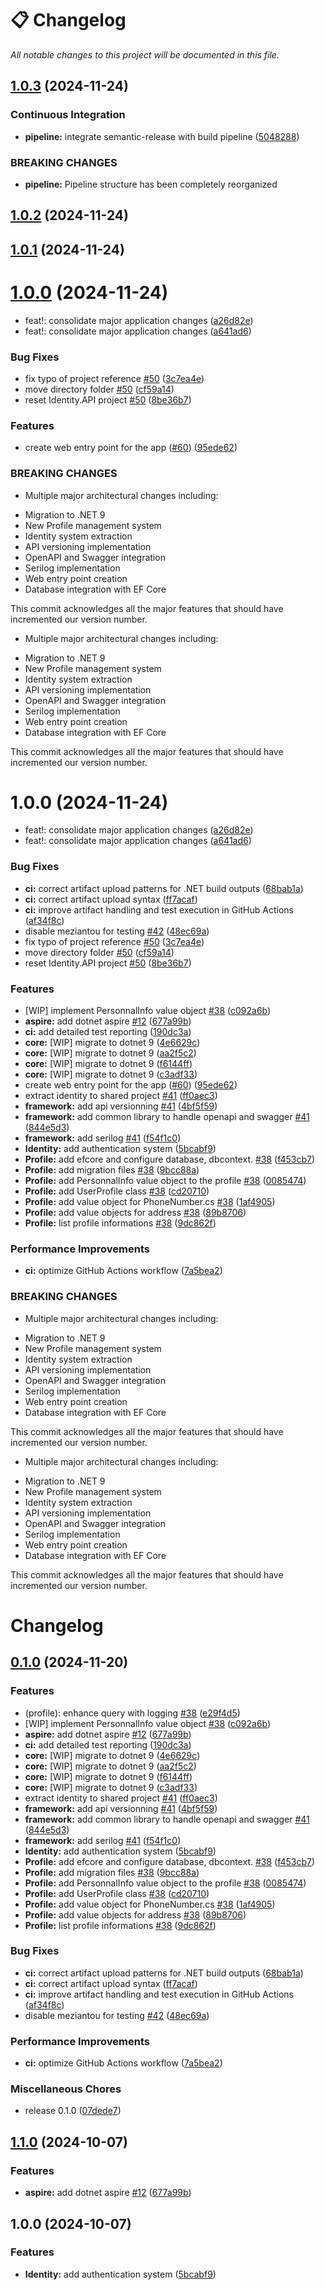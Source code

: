 # 📋 Changelog

*All notable changes to this project will be documented in this file.*

## [1.0.3](https://github.com/osscameroon/Place/compare/v1.0.2...v1.0.3) (2024-11-24)


### Continuous Integration

* **pipeline:** integrate semantic-release with build pipeline ([5048288](https://github.com/osscameroon/Place/commit/504828828c47d1d1fb6b749ad7f5c64f5bbf280d))


### BREAKING CHANGES

* **pipeline:** Pipeline structure has been completely reorganized

## [1.0.2](https://github.com/osscameroon/Place/compare/v1.0.1...v1.0.2) (2024-11-24)

## [1.0.1](https://github.com/osscameroon/Place/compare/v1.0.0...v1.0.1) (2024-11-24)

# [1.0.0](https://github.com/osscameroon/Place/compare/v0.1.0...v1.0.0) (2024-11-24)


* feat!: consolidate major application changes ([a26d82e](https://github.com/osscameroon/Place/commit/a26d82edb200316ea5f86ca5fb44714d053ce0b3))
* feat!: consolidate major application changes ([a641ad6](https://github.com/osscameroon/Place/commit/a641ad63e30c1893b4d5eede5be9fffcff1d2d16))


### Bug Fixes

* fix typo of project reference [#50](https://github.com/osscameroon/Place/issues/50) ([3c7ea4e](https://github.com/osscameroon/Place/commit/3c7ea4ecc017a6568382d281a6a0d86402859d30))
* move directory folder [#50](https://github.com/osscameroon/Place/issues/50) ([cf59a14](https://github.com/osscameroon/Place/commit/cf59a143a3819bc2922eafaaf0c4c3d7cb038a66))
* reset Identity.API project [#50](https://github.com/osscameroon/Place/issues/50) ([8be36b7](https://github.com/osscameroon/Place/commit/8be36b7dfb8e56053faaad87539c315870a5ceeb))


### Features

* create web entry point for the app ([#60](https://github.com/osscameroon/Place/issues/60)) ([95ede62](https://github.com/osscameroon/Place/commit/95ede620505be2c5fdb5fe21e13eda0de26c6a28))


### BREAKING CHANGES

* Multiple major architectural changes including:
- Migration to .NET 9
- New Profile management system
- Identity system extraction
- API versioning implementation
- OpenAPI and Swagger integration
- Serilog implementation
- Web entry point creation
- Database integration with EF Core

This commit acknowledges all the major features that should have
incremented our version number.
* Multiple major architectural changes including:
- Migration to .NET 9
- New Profile management system
- Identity system extraction
- API versioning implementation
- OpenAPI and Swagger integration
- Serilog implementation
- Web entry point creation
- Database integration with EF Core

This commit acknowledges all the major features that should have
incremented our version number.

# 1.0.0 (2024-11-24)


* feat!: consolidate major application changes ([a26d82e](https://github.com/GenjiruSUchiwa/place-api/commit/a26d82edb200316ea5f86ca5fb44714d053ce0b3))
* feat!: consolidate major application changes ([a641ad6](https://github.com/GenjiruSUchiwa/place-api/commit/a641ad63e30c1893b4d5eede5be9fffcff1d2d16))


### Bug Fixes

* **ci:** correct artifact upload patterns for .NET build outputs ([68bab1a](https://github.com/GenjiruSUchiwa/place-api/commit/68bab1a931ba813f89981f0b8201f8b8fd5c0c3e))
* **ci:** correct artifact upload syntax ([ff7acaf](https://github.com/GenjiruSUchiwa/place-api/commit/ff7acaf348ead8aa86eaf75ceb53a5c179382a1e))
* **ci:** improve artifact handling and test execution in GitHub Actions ([af34f8c](https://github.com/GenjiruSUchiwa/place-api/commit/af34f8c462edbe3ac8728bd29100cf37a931945c))
* disable meziantou for testing [#42](https://github.com/GenjiruSUchiwa/place-api/issues/42) ([48ec69a](https://github.com/GenjiruSUchiwa/place-api/commit/48ec69a4a1de4c1e5561984cc27f766d51f3c491))
* fix typo of project reference [#50](https://github.com/GenjiruSUchiwa/place-api/issues/50) ([3c7ea4e](https://github.com/GenjiruSUchiwa/place-api/commit/3c7ea4ecc017a6568382d281a6a0d86402859d30))
* move directory folder [#50](https://github.com/GenjiruSUchiwa/place-api/issues/50) ([cf59a14](https://github.com/GenjiruSUchiwa/place-api/commit/cf59a143a3819bc2922eafaaf0c4c3d7cb038a66))
* reset Identity.API project [#50](https://github.com/GenjiruSUchiwa/place-api/issues/50) ([8be36b7](https://github.com/GenjiruSUchiwa/place-api/commit/8be36b7dfb8e56053faaad87539c315870a5ceeb))


### Features

* [WIP] implement PersonnalInfo value object [#38](https://github.com/GenjiruSUchiwa/place-api/issues/38) ([c092a6b](https://github.com/GenjiruSUchiwa/place-api/commit/c092a6be6281fc7ce521d87d271cb38f43ed7366))
* **aspire:** add dotnet aspire [#12](https://github.com/GenjiruSUchiwa/place-api/issues/12) ([677a99b](https://github.com/GenjiruSUchiwa/place-api/commit/677a99be0ae5a9aba39e1790f3e27c18b3414bce))
* **ci:** add detailed test reporting ([190dc3a](https://github.com/GenjiruSUchiwa/place-api/commit/190dc3abde23c8f2105b23ec29ceeccab299469c))
* **core:** [WIP] migrate to dotnet 9 ([4e6629c](https://github.com/GenjiruSUchiwa/place-api/commit/4e6629c96a26b9a306d1146ccc925e11008c7efa))
* **core:** [WIP] migrate to dotnet 9 ([aa2f5c2](https://github.com/GenjiruSUchiwa/place-api/commit/aa2f5c28b7bd41bea875677e102cb37aea22e2d7))
* **core:** [WIP] migrate to dotnet 9 ([f6144ff](https://github.com/GenjiruSUchiwa/place-api/commit/f6144ffad2ad6d211c96a5182bd822436484d733))
* **core:** [WIP] migrate to dotnet 9 ([c3adf33](https://github.com/GenjiruSUchiwa/place-api/commit/c3adf33d7a11f34a4db1995130250536e0df51ad))
* create web entry point for the app ([#60](https://github.com/GenjiruSUchiwa/place-api/issues/60)) ([95ede62](https://github.com/GenjiruSUchiwa/place-api/commit/95ede620505be2c5fdb5fe21e13eda0de26c6a28))
* extract identity to shared project [#41](https://github.com/GenjiruSUchiwa/place-api/issues/41) ([ff0aec3](https://github.com/GenjiruSUchiwa/place-api/commit/ff0aec3850857dea8dd1c67552cdd1f366f918c6))
* **framework:** add api versionning [#41](https://github.com/GenjiruSUchiwa/place-api/issues/41) ([4bf5f59](https://github.com/GenjiruSUchiwa/place-api/commit/4bf5f593ce27d86b9a83c98230ab8ebd4405c1f1))
* **framework:** add common library to handle openapi and swagger [#41](https://github.com/GenjiruSUchiwa/place-api/issues/41) ([844e5d3](https://github.com/GenjiruSUchiwa/place-api/commit/844e5d33d772e4365a4bdc50ddb620b3866cd766))
* **framework:** add serilog [#41](https://github.com/GenjiruSUchiwa/place-api/issues/41) ([f54f1c0](https://github.com/GenjiruSUchiwa/place-api/commit/f54f1c0de2dd3445ba16b2e2fd769e97628e1357))
* **Identity:** add authentication system ([5bcabf9](https://github.com/GenjiruSUchiwa/place-api/commit/5bcabf95900dc81550f66ab4e0201922033f5062))
* **Profile:** add efcore and configure database, dbcontext. [#38](https://github.com/GenjiruSUchiwa/place-api/issues/38) ([f453cb7](https://github.com/GenjiruSUchiwa/place-api/commit/f453cb717b3fb311d5817c3cd8325cbe512e1b18))
* **Profile:** add migration files [#38](https://github.com/GenjiruSUchiwa/place-api/issues/38) ([9bcc88a](https://github.com/GenjiruSUchiwa/place-api/commit/9bcc88a0d919c2c3500bd9f02de7ba03544c5b00))
* **Profile:** add PersonnalInfo value object to the profile [#38](https://github.com/GenjiruSUchiwa/place-api/issues/38) ([0085474](https://github.com/GenjiruSUchiwa/place-api/commit/0085474a4768b6ac6e350f542fbfac2f111b8a58))
* **Profile:** add UserProfile class [#38](https://github.com/GenjiruSUchiwa/place-api/issues/38) ([cd20710](https://github.com/GenjiruSUchiwa/place-api/commit/cd2071044aff81c52568522f3c54d0d8cd53852a))
* **Profile:** add value object for PhoneNumber.cs [#38](https://github.com/GenjiruSUchiwa/place-api/issues/38) ([1af4905](https://github.com/GenjiruSUchiwa/place-api/commit/1af4905adff8cb3ede5e66de3a40961ebf2af04a))
* **Profile:** add value objects for address [#38](https://github.com/GenjiruSUchiwa/place-api/issues/38) ([89b8706](https://github.com/GenjiruSUchiwa/place-api/commit/89b8706e728f42cbe088a1cccdaf8fb9466d0bb8))
* **Profile:** list profile informations [#38](https://github.com/GenjiruSUchiwa/place-api/issues/38) ([9dc862f](https://github.com/GenjiruSUchiwa/place-api/commit/9dc862f4614dd96ddec4546296f114ab1f6ee696))


### Performance Improvements

* **ci:** optimize GitHub Actions workflow ([7a5bea2](https://github.com/GenjiruSUchiwa/place-api/commit/7a5bea2561c99c69bc6269c0885e643922836655))


### BREAKING CHANGES

* Multiple major architectural changes including:
- Migration to .NET 9
- New Profile management system
- Identity system extraction
- API versioning implementation
- OpenAPI and Swagger integration
- Serilog implementation
- Web entry point creation
- Database integration with EF Core

This commit acknowledges all the major features that should have
incremented our version number.
* Multiple major architectural changes including:
- Migration to .NET 9
- New Profile management system
- Identity system extraction
- API versioning implementation
- OpenAPI and Swagger integration
- Serilog implementation
- Web entry point creation
- Database integration with EF Core

This commit acknowledges all the major features that should have
incremented our version number.

# Changelog

## [0.1.0](https://github.com/osscameroon/Place/compare/v1.1.0...v0.1.0) (2024-11-20)


### Features

* (profile): enhance query with logging [#38](https://github.com/osscameroon/Place/issues/38) ([e29f4d5](https://github.com/osscameroon/Place/commit/e29f4d571f298167800d6caf9acad87cdc7d7868))
* [WIP] implement PersonnalInfo value object [#38](https://github.com/osscameroon/Place/issues/38) ([c092a6b](https://github.com/osscameroon/Place/commit/c092a6be6281fc7ce521d87d271cb38f43ed7366))
* **aspire:** add dotnet aspire [#12](https://github.com/osscameroon/Place/issues/12) ([677a99b](https://github.com/osscameroon/Place/commit/677a99be0ae5a9aba39e1790f3e27c18b3414bce))
* **ci:** add detailed test reporting ([190dc3a](https://github.com/osscameroon/Place/commit/190dc3abde23c8f2105b23ec29ceeccab299469c))
* **core:** [WIP] migrate to dotnet 9 ([4e6629c](https://github.com/osscameroon/Place/commit/4e6629c96a26b9a306d1146ccc925e11008c7efa))
* **core:** [WIP] migrate to dotnet 9 ([aa2f5c2](https://github.com/osscameroon/Place/commit/aa2f5c28b7bd41bea875677e102cb37aea22e2d7))
* **core:** [WIP] migrate to dotnet 9 ([f6144ff](https://github.com/osscameroon/Place/commit/f6144ffad2ad6d211c96a5182bd822436484d733))
* **core:** [WIP] migrate to dotnet 9 ([c3adf33](https://github.com/osscameroon/Place/commit/c3adf33d7a11f34a4db1995130250536e0df51ad))
* extract identity to shared project [#41](https://github.com/osscameroon/Place/issues/41) ([ff0aec3](https://github.com/osscameroon/Place/commit/ff0aec3850857dea8dd1c67552cdd1f366f918c6))
* **framework:** add api versionning [#41](https://github.com/osscameroon/Place/issues/41) ([4bf5f59](https://github.com/osscameroon/Place/commit/4bf5f593ce27d86b9a83c98230ab8ebd4405c1f1))
* **framework:** add common library to handle openapi and swagger [#41](https://github.com/osscameroon/Place/issues/41) ([844e5d3](https://github.com/osscameroon/Place/commit/844e5d33d772e4365a4bdc50ddb620b3866cd766))
* **framework:** add serilog [#41](https://github.com/osscameroon/Place/issues/41) ([f54f1c0](https://github.com/osscameroon/Place/commit/f54f1c0de2dd3445ba16b2e2fd769e97628e1357))
* **Identity:** add authentication system ([5bcabf9](https://github.com/osscameroon/Place/commit/5bcabf95900dc81550f66ab4e0201922033f5062))
* **Profile:** add efcore and configure database, dbcontext. [#38](https://github.com/osscameroon/Place/issues/38) ([f453cb7](https://github.com/osscameroon/Place/commit/f453cb717b3fb311d5817c3cd8325cbe512e1b18))
* **Profile:** add migration files [#38](https://github.com/osscameroon/Place/issues/38) ([9bcc88a](https://github.com/osscameroon/Place/commit/9bcc88a0d919c2c3500bd9f02de7ba03544c5b00))
* **Profile:** add PersonnalInfo value object to the profile [#38](https://github.com/osscameroon/Place/issues/38) ([0085474](https://github.com/osscameroon/Place/commit/0085474a4768b6ac6e350f542fbfac2f111b8a58))
* **Profile:** add UserProfile class [#38](https://github.com/osscameroon/Place/issues/38) ([cd20710](https://github.com/osscameroon/Place/commit/cd2071044aff81c52568522f3c54d0d8cd53852a))
* **Profile:** add value object for PhoneNumber.cs [#38](https://github.com/osscameroon/Place/issues/38) ([1af4905](https://github.com/osscameroon/Place/commit/1af4905adff8cb3ede5e66de3a40961ebf2af04a))
* **Profile:** add value objects for address [#38](https://github.com/osscameroon/Place/issues/38) ([89b8706](https://github.com/osscameroon/Place/commit/89b8706e728f42cbe088a1cccdaf8fb9466d0bb8))
* **Profile:** list profile informations [#38](https://github.com/osscameroon/Place/issues/38) ([9dc862f](https://github.com/osscameroon/Place/commit/9dc862f4614dd96ddec4546296f114ab1f6ee696))


### Bug Fixes

* **ci:** correct artifact upload patterns for .NET build outputs ([68bab1a](https://github.com/osscameroon/Place/commit/68bab1a931ba813f89981f0b8201f8b8fd5c0c3e))
* **ci:** correct artifact upload syntax ([ff7acaf](https://github.com/osscameroon/Place/commit/ff7acaf348ead8aa86eaf75ceb53a5c179382a1e))
* **ci:** improve artifact handling and test execution in GitHub Actions ([af34f8c](https://github.com/osscameroon/Place/commit/af34f8c462edbe3ac8728bd29100cf37a931945c))
* disable meziantou for testing [#42](https://github.com/osscameroon/Place/issues/42) ([48ec69a](https://github.com/osscameroon/Place/commit/48ec69a4a1de4c1e5561984cc27f766d51f3c491))


### Performance Improvements

* **ci:** optimize GitHub Actions workflow ([7a5bea2](https://github.com/osscameroon/Place/commit/7a5bea2561c99c69bc6269c0885e643922836655))


### Miscellaneous Chores

* release 0.1.0 ([07dede7](https://github.com/osscameroon/Place/commit/07dede711a0e397181d9fb024e8be357ce5bd342))

## [1.1.0](https://github.com/osscameroon/place-api/compare/v1.0.0...v1.1.0) (2024-10-07)


### Features

* **aspire:** add dotnet aspire [#12](https://github.com/osscameroon/place-api/issues/12) ([677a99b](https://github.com/osscameroon/place-api/commit/677a99be0ae5a9aba39e1790f3e27c18b3414bce))

## 1.0.0 (2024-10-07)


### Features

* **Identity:** add authentication system ([5bcabf9](https://github.com/osscameroon/place-api/commit/5bcabf95900dc81550f66ab4e0201922033f5062))
